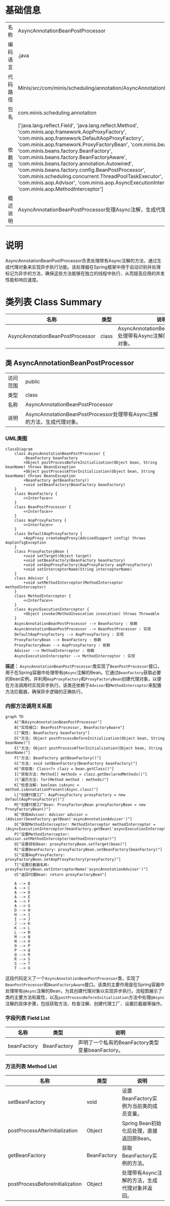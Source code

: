 # 基础信息

|      |      |
|------|------|
| 名称 | AsyncAnnotationBeanPostProcessor |
| 编码语言 | .java |
| 代码路径 | Minis/src/com/minis/scheduling/annotation/AsyncAnnotationBeanPostProcessor.java |
| 包名 | com.minis.scheduling.annotation |
| 依赖项 | ['java.lang.reflect.Field', 'java.lang.reflect.Method', 'com.minis.aop.framework.AopProxyFactory', 'com.minis.aop.framework.DefaultAopProxyFactory', 'com.minis.aop.framework.ProxyFactoryBean', 'com.minis.beans.BeansException', 'com.minis.beans.factory.BeanFactory', 'com.minis.beans.factory.BeanFactoryAware', 'com.minis.beans.factory.annotation.Autowired', 'com.minis.beans.factory.config.BeanPostProcessor', 'com.minis.scheduling.concurrent.ThreadPoolTaskExecutor', 'com.minis.aop.Advisor', 'com.minis.aop.AsyncExecutionInterceptor', 'com.minis.aop.MethodInterceptor'] |
| 概述说明 | AsyncAnnotationBeanPostProcessor处理Async注解，生成代理对象。 |

# 说明

AsyncAnnotationBeanPostProcessor负责处理带有Async注解的方法，通过生成代理对象来实现异步执行功能。该处理器在Spring框架中用于自动识别并处理标记为异步的方法，确保这些方法能够在独立的线程中执行，从而提高应用的并发性能和响应速度。

# 类列表 Class Summary

| 名称   | 类型  | 说明 |
|-------|------|-------------|
| AsyncAnnotationBeanPostProcessor | class | AsyncAnnotationBeanPostProcessor处理带有Async注解的方法，生成代理对象。 |



## 类 AsyncAnnotationBeanPostProcessor

|      |      |
|------|------|
| 访问范围 | public |
| 类型 | class |
| 名称 | AsyncAnnotationBeanPostProcessor |
| 说明 | AsyncAnnotationBeanPostProcessor处理带有Async注解的方法，生成代理对象。 |


### UML类图

```mermaid
classDiagram
    class AsyncAnnotationBeanPostProcessor {
        -BeanFactory beanFactory
        +Object postProcessBeforeInitialization(Object bean, String beanName) throws BeansException
        +Object postProcessAfterInitialization(Object bean, String beanName) throws BeansException
        +BeanFactory getBeanFactory()
        +void setBeanFactory(BeanFactory beanFactory)
    }
    class BeanFactory {
        <<Interface>>
    }
    class BeanPostProcessor {
        <<Interface>>
    }
    class AopProxyFactory {
        <<Interface>>
    }
    class DefaultAopProxyFactory {
        +AopProxy createAopProxy(AdvisedSupport config) throws AopConfigException
    }
    class ProxyFactoryBean {
        +void setTarget(Object target)
        +void setBeanFactory(BeanFactory beanFactory)
        +void setAopProxyFactory(AopProxyFactory aopProxyFactory)
        +void setInterceptorName(String interceptorName)
    }
    class Advisor {
        +void setMethodInterceptor(MethodInterceptor methodInterceptor)
    }
    class MethodInterceptor {
        <<Interface>>
    }
    class AsyncExecutionInterceptor {
        +Object invoke(MethodInvocation invocation) throws Throwable
    }
    AsyncAnnotationBeanPostProcessor --> BeanFactory : 依赖
    AsyncAnnotationBeanPostProcessor --> BeanPostProcessor : 实现
    DefaultAopProxyFactory --> AopProxyFactory : 实现
    ProxyFactoryBean --> BeanFactory : 依赖
    ProxyFactoryBean --> AopProxyFactory : 依赖
    Advisor --> MethodInterceptor : 依赖
    AsyncExecutionInterceptor --> MethodInterceptor : 实现
```

**描述：**
`AsyncAnnotationBeanPostProcessor`类实现了`BeanPostProcessor`接口，用于在Spring容器中处理带有`@Async`注解的Bean。它通过`BeanFactory`获取必要的Bean实例，并利用`AopProxyFactory`和`ProxyFactoryBean`创建代理对象，以便在方法调用时实现异步执行。该类还依赖于`Advisor`和`MethodInterceptor`来配置方法拦截器，确保异步逻辑的正确执行。


### 内部方法调用关系图

```mermaid
graph TD
    A["类AsyncAnnotationBeanPostProcessor"]
    B["实现接口: BeanPostProcessor, BeanFactoryAware"]
    C["属性: BeanFactory beanFactory"]
    D["方法: Object postProcessBeforeInitialization(Object bean, String beanName)"]
    E["方法: Object postProcessAfterInitialization(Object bean, String beanName)"]
    F["方法: BeanFactory getBeanFactory()"]
    G["方法: void setBeanFactory(BeanFactory beanFactory)"]
    H["获取类: Class<?> clazz = bean.getClass()"]
    I["获取方法: Method[] methods = clazz.getDeclaredMethods()"]
    J["遍历方法: for(Method method : methods)"]
    K["检查注解: boolean isAsync = method.isAnnotationPresent(Async.class)"]
    L["创建代理工厂: AopProxyFactory proxyFactory = new DefaultAopProxyFactory()"]
    M["创建代理工厂Bean: ProxyFactoryBean proxyFactoryBean = new ProxyFactoryBean()"]
    N["获取Advisor: Advisor advisor = (Advisor)beanFactory.getBean('asyncAnnotationAdvisor')"]
    O["获取MethodInterceptor: MethodInterceptor methodInterceptor = (AsyncExecutionInterceptor)beanFactory.getBean('asyncExecutionInterceptor')"]
    P["设置MethodInterceptor: advisor.setMethodInterceptor(methodInterceptor)"]
    Q["设置目标Bean: proxyFactoryBean.setTarget(bean)"]
    R["设置BeanFactory: proxyFactoryBean.setBeanFactory(beanFactory)"]
    S["设置AopProxyFactory: proxyFactoryBean.setAopProxyFactory(proxyFactory)"]
    T["设置拦截器名称: proxyFactoryBean.setInterceptorName('asyncAnnotationAdvisor')"]
    U["返回代理Bean: return proxyFactoryBean"]

    A --> B
    A --> C
    A --> D
    A --> E
    A --> F
    A --> G
    D --> H
    H --> I
    I --> J
    J --> K
    K --> L
    L --> M
    M --> N
    N --> O
    O --> P
    P --> Q
    Q --> R
    R --> S
    S --> T
    T --> U
```

这段代码定义了一个`AsyncAnnotationBeanPostProcessor`类，实现了`BeanPostProcessor`和`BeanFactoryAware`接口。该类的主要作用是在Spring容器中处理带有`@Async`注解的Bean，为其创建代理对象以实现异步执行。流程图展示了类的主要方法和属性，以及`postProcessBeforeInitialization`方法中处理`@Async`注解的具体步骤，包括获取方法、检查注解、创建代理工厂、设置拦截器等操作。

### 字段列表 Field List

| 名称  | 类型  | 说明 |
|-------|-------|------|
| beanFactory | BeanFactory | 声明了一个私有的BeanFactory类型变量beanFactory。 |

### 方法列表 Method List

| 名称  | 类型  | 说明 |
|-------|-------|------|
| setBeanFactory | void | 设置BeanFactory实例为当前类的成员变量。 |
| postProcessAfterInitialization | Object | Spring Bean初始化后处理，直接返回原Bean。 |
| getBeanFactory | BeanFactory | 获取BeanFactory实例的方法。 |
| postProcessBeforeInitialization | Object | 处理带有Async注解的方法，生成代理对象并返回。 |




